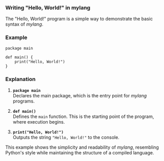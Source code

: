 ### Writing "Hello, World!" in mylang  

The "Hello, World!" program is a simple way to demonstrate the basic syntax of *mylang*.  

### Example  
```mylang
package main

def main() {
    print("Hello, World!")
}
```

### Explanation  
1. **`package main`**  
   Declares the main package, which is the entry point for *mylang* programs.  

2. **`def main()`**  
   Defines the `main` function. This is the starting point of the program, where execution begins.  

3. **`print("Hello, World!")`**  
   Outputs the string `"Hello, World!"` to the console.  

This example shows the simplicity and readability of *mylang*, resembling Python's style while maintaining the structure of a compiled language.